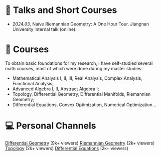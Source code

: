 
<!-- # 📖 Educations
- *2019.06 - 2022.04*, Master, Zhejiang University, Hangzhou.
- *2015.09 - 2019.06*, Undergraduate, Chu Kochen Honors College, Zhejiang Univeristy, Hangzhou.
- *2012.09 - 2015.06*, Luqiao Middle School, Taizhou. -->

# 💬 Talks and Short Courses
- *2024.03*, Naïve Riemannian Geometry: A One Hour Tour. Jiangnan University internal talk (online).

# 📖 Courses
To obtain basic foundations for my research, I have self-studied several math courses, most of which were done during my master studies:
- Mathematical Analysis I, II, III, Real Analysis, Complex Analysis, Functional Analysis;
- Advanced Algebra I, II, Abstract Algebra I;
- Topology, Differential Geometry, Differential Manifolds, Riemannian Geometry;
- Differential Equations, Convex Optimization, Numerical Optimization...

# 💻 Personal Channels
[Differential Geometry](https://space.bilibili.com/351260924/channel/collectiondetail?sid=729465) (9k+ viewers)
[Riemannian Geometry](https://space.bilibili.com/351260924/channel/collectiondetail?sid=936223) (2k+ viewers)
[Topology](https://www.bilibili.com/video/BV1TM4y1o773/?spm_id_from=333.999.0.0) (2k+ viewers)
[Differential Equations](https://space.bilibili.com/351260924/channel/collectiondetail?sid=936223) (2k+ viewers)
